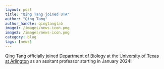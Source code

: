 ```yaml
---
layout: post
title: "Qing Tang joined UTA"
author: "Qing Tang"
author_handle: qingtanglab
image1: /images/news-icon.png
image2: /images/news-icon.png
category: blog
tags: [news]
---
```

Qing Tang officially joined [Department of Biology] at the [University of Texas at Arlington] as an assitant professor starting in January 2024! 


[Department of Biology]: https://www.uta.edu/academics/schools-colleges/science/departments/biology
[University of Texas at Arlington]: https://www.uta.edu/
